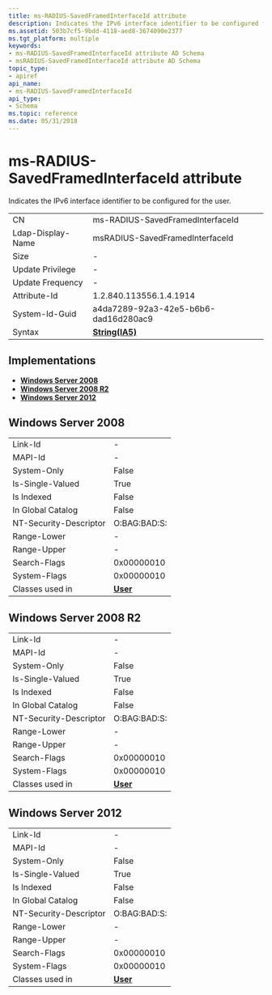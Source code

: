 ```yaml
---
title: ms-RADIUS-SavedFramedInterfaceId attribute
description: Indicates the IPv6 interface identifier to be configured for the user.
ms.assetid: 503b7cf5-9bdd-4118-aed8-3674090e2377
ms.tgt_platform: multiple
keywords:
- ms-RADIUS-SavedFramedInterfaceId attribute AD Schema
- msRADIUS-SavedFramedInterfaceId attribute AD Schema
topic_type:
- apiref
api_name:
- ms-RADIUS-SavedFramedInterfaceId
api_type:
- Schema
ms.topic: reference
ms.date: 05/31/2018
---
```


# ms-RADIUS-SavedFramedInterfaceId attribute

Indicates the IPv6 interface identifier to be configured for the user.



|                   |                                      |
|-------------------|--------------------------------------|
| CN                | ms-RADIUS-SavedFramedInterfaceId     |
| Ldap-Display-Name | msRADIUS-SavedFramedInterfaceId      |
| Size              | \-                                   |
| Update Privilege  | \-                                   |
| Update Frequency  | \-                                   |
| Attribute-Id      | 1.2.840.113556.1.4.1914              |
| System-Id-Guid    | a4da7289-92a3-42e5-b6b6-dad16d280ac9 |
| Syntax            | [**String(IA5)**](s-string-ia5.md)  |



## Implementations

-   [**Windows Server 2008**](#windows-server-2008)
-   [**Windows Server 2008 R2**](#windows-server-2008-r2)
-   [**Windows Server 2012**](#windows-server-2012)

## Windows Server 2008



|                        |                                   |
|------------------------|-----------------------------------|
| Link-Id                | \-                                |
| MAPI-Id                | \-                                |
| System-Only            | False                             |
| Is-Single-Valued       | True                              |
| Is Indexed             | False                             |
| In Global Catalog      | False                             |
| NT-Security-Descriptor | O:BAG:BAD:S:                      |
| Range-Lower            | \-                                |
| Range-Upper            | \-                                |
| Search-Flags           | 0x00000010                        |
| System-Flags           | 0x00000010                        |
| Classes used in        | [**User**](c-user.md)<br/> |



## Windows Server 2008 R2



|                        |                                   |
|------------------------|-----------------------------------|
| Link-Id                | \-                                |
| MAPI-Id                | \-                                |
| System-Only            | False                             |
| Is-Single-Valued       | True                              |
| Is Indexed             | False                             |
| In Global Catalog      | False                             |
| NT-Security-Descriptor | O:BAG:BAD:S:                      |
| Range-Lower            | \-                                |
| Range-Upper            | \-                                |
| Search-Flags           | 0x00000010                        |
| System-Flags           | 0x00000010                        |
| Classes used in        | [**User**](c-user.md)<br/> |



## Windows Server 2012



|                        |                                   |
|------------------------|-----------------------------------|
| Link-Id                | \-                                |
| MAPI-Id                | \-                                |
| System-Only            | False                             |
| Is-Single-Valued       | True                              |
| Is Indexed             | False                             |
| In Global Catalog      | False                             |
| NT-Security-Descriptor | O:BAG:BAD:S:                      |
| Range-Lower            | \-                                |
| Range-Upper            | \-                                |
| Search-Flags           | 0x00000010                        |
| System-Flags           | 0x00000010                        |
| Classes used in        | [**User**](c-user.md)<br/> |



 

 





